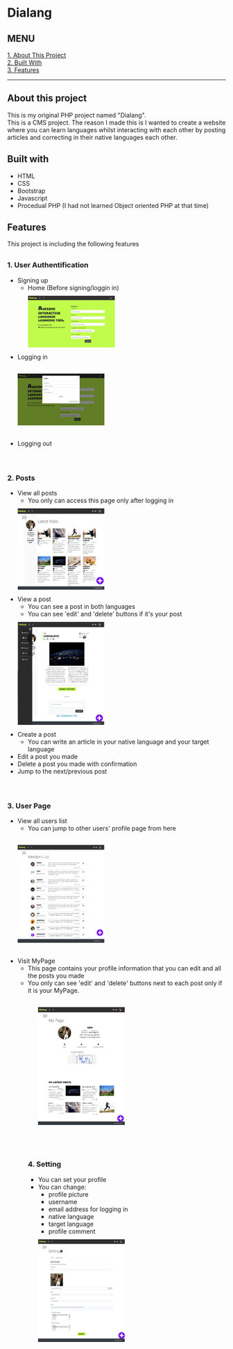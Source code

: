 <h1>Dialang</h1><h2>MENU</h2><div><a href="#about">1. About This Project</a><br><a href="#built_with">2. Built With</a><br><a href="#features">3. Features</a><br></div><hr><div id="about"><h2>About this project</h2><p>This is my original PHP project named "Dialang". <br>This is a CMS project. The reason I made this is I wanted to create a website where you can learn languages whilst interacting with each other by posting articles and correcting in their native languages each other.</p></div><div id="built_with"><h2>Built with</h2><ul><li>HTML</li><li>CSS</li><li>Bootstrap</li><li>Javascript</li><li>Procedual PHP (I had not learned Object oriented PHP at that time)</li></ul></div><div id="features"><h2>Features</h2><p>This project is including the following features</p><h3 style="margin-top: 30px;">1. User Authentification</h3><ul><li>Signing up<ul><li>Home (Before signing/loggin in)<div style="margin: 10px auto;"><img src="demo_screenshots/home_before_login.jpg" style="width:200px;"></div></li></ul></li><li>Logging in<div style="margin: 30px auto;"><img src="demo_screenshots/login.jpg" style="width:200px;"></div></li><li>Logging out</li></ul><br><h3 style="margin-top: 30px;">2. Posts</h3><ul><li>View all posts<ul><li>You only can access this page only after logging in</li></ul><div style="margin: 10px auto;"><img src="demo_screenshots/home_after_login.jpg" style="width:200px;"></div></li><li>View a post<ul><li>You can see a post in both languages</li><li>You can see 'edit' and 'delete' buttons if it's your post</li></ul><div style="margin: 10px auto;"><img src="demo_screenshots/view_post_page.jpg" style="width:200px;"></div></li><li>Create a post<ul><li>You can write an article in your native language and your target language</ul></li></li><li>Edit a post you made</li><li>Delete a post you made with confirmation</li><li>Jump to the next/previous post</li></ul><br><h3 style="margin-top: 30px;">3. User Page</h3><ul><li>View all users list<ul><li>You can jump to other users' profile page from here</li></ul><div style="margin: 30px auto;"><img src="demo_screenshots/users_list.jpg" style="width:200px;"></div></li><li>Visit MyPage<ul><li>This page contains your profile information that you can edit and all the posts you made </li><li>You only can see 'edit' and 'delete' buttons next to each post only if it is your MyPage.</li><ul><div style="margin: 30px auto;"><img src="demo_screenshots/user_mypage.jpg" style="width:200px;"></div></li></ul><br><h3 style="margin-top: 30px;">4. Setting</h3><ul><li>You can set your profile</li><li>You can change:<ul><li>profile picture</li><li>username</li><li>email address for logging in</li><li>native language</li><li>target language</li><li>profile comment</li></ul></li><div style="margin: 10px auto;"><img src="demo_screenshots/edit_profile_page.jpg" style="width:200px;"></div></li></ul><br>
  
  <!--<h3 style="margin-top: 30px;">4. Category</h3><ul><li>You can create, edit and delete a new category</li><li>The categories will be on the navigation bar<div style="margin: 10px auto;"><img src="demo_screenphotos/demo_setting_category.jpg" style="width:200px;"></div></li></ul><br><h3 style="margin-top: 30px;">5. Search</h3><ul><li>You can search a post by a keyword</li><li>The result will include all the posts that have the keyword in their title or content.<div style="margin: 10px auto;"><img src="demo_screenphotos/demo_searh.jpg" style="width:200px;"></div></li></ul><br></div>-->
